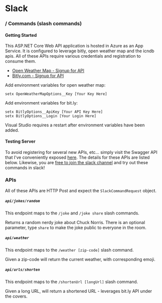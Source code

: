 # Slack
### / Commands (slash commands)

#### Getting Started

This ASP.NET Core Web API application is hosted in Azure as an App Service. It is configured to leverage bitly, open weather map and the icndb apis. All of these APIs require various credentials and registration to consume them.

 - [Open Weather Map - Signup for API](https://home.openweathermap.org/users/sign_up)
 - [Bitly.com - Signup for API](https://bitly.com/a/sign_up)

Add environment variables for open weather map:

```
setx OpenWeatherMapOptions__Key [Your Key Here]
```

Add environment variables for bit.ly:

```
setx BitlyOptions__ApiKey [Your API Key Here]
setx BitlyOptions__Login [Your Login Here]
```

Visual Studio requires a restart after environment variables have been added. 

#### Testing Server

To avoid registering for several new APIs, etc... simply visit the Swagger API that I've conveniently exposed [here](https://slack-slashcommands.azurewebsites.net/swagger). The details for these APIs are listed below. Likewise, you are [free to join the slack channel](http://bit.ly/2TYia6g) and try out these commands in slack!

### APIs

All of these APIs are HTTP Post and expect the `SlackCommandRequest` object.

##### `api/jokes/random`

This endpoint maps to the `/joke` and `/joke share` slash commands.

Returns a random nerdy joke about Chuck Norris. There is an optional parameter, type `share` to make the joke public to everyone in the room.

##### `api/weather`

This endpoint maps to the `/weather [zip-code]` slash command.

Given a zip-code will return the current weather, with corresponding emoji.

##### `api/urls/shorten`

This endpoint maps to the `/shortenUrl [longUrl]` slash command.

Given a long URL, will return a shortened URL - leverages bit.ly API under the covers.
